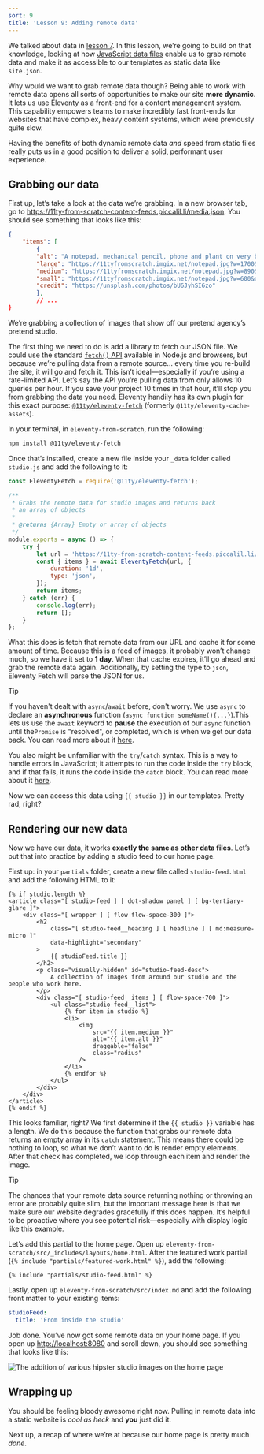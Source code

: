 ```yaml
---
sort: 9
title: 'Lesson 9: Adding remote data'
---
```


We talked about data in [lesson 7](/lesson/7/). In this lesson, we’re going to build on that knowledge, looking at how [JavaScript data files](https://www.11ty.dev/docs/data-js/) enable us to grab remote data and make it as accessible to our templates as static data like `site.json`.

Why would we want to grab remote data though? Being able to work with remote data opens all sorts of opportunities to make our site **more dynamic**. It lets us use Eleventy as a front-end for a content management system. This capability empowers teams to make incredibly fast front-ends for websites that have complex, heavy content systems, which were previously quite slow.

Having the benefits of both dynamic remote data _and_ speed from static files really puts us in a good position to deliver a solid, performant user experience.

## Grabbing our data

First up, let’s take a look at the data we’re grabbing. In a new browser tab, go to <https://11ty-from-scratch-content-feeds.piccalil.li/media.json>. You should see something that looks like this:

```json
{
	"items": [
		{
		"alt": "A notepad, mechanical pencil, phone and plant on very brightly lit desk",
		"large": "https://11tyfromscratch.imgix.net/notepad.jpg?w=1700&amp;q=60&amp;auto=format",
		"medium": "https://11tyfromscratch.imgix.net/notepad.jpg?w=890&amp;q=60&amp;auto=format",
		"small": "https://11tyfromscratch.imgix.net/notepad.jpg?w=600&amp;q=60&amp;auto=format",
		"credit": "https://unsplash.com/photos/bU6JyhSI6zo"
		},
		// ...
}
```

We’re grabbing a collection of images that show off our pretend agency’s pretend studio.

The first thing we need to do is add a library to fetch our JSON file. We could use the standard [`fetch()` API](https://developer.mozilla.org/en-US/docs/Web/API/Fetch_API) available in Node.js and browsers, but
because we’re pulling data from a remote source... every time you re-build the site, it will go and fetch it. This isn’t ideal—especially if you’re using a rate-limited API. Let’s say the API you’re pulling data from only allows 10 queries per hour. If you save your project 10 times in that hour, it’ll stop you from grabbing the data you need. Eleventy handily has its own plugin for this exact purpose: [`@11ty/eleventy-fetch`](https://www.11ty.dev/docs/plugins/fetch/) (formerly `@11ty/eleventy-cache-assets`).

In your terminal, in `eleventy-from-scratch`, run the following:

```sh
npm install @11ty/eleventy-fetch
```

Once that’s installed, create a new file inside your `_data` folder called `studio.js` and add the following to it:

```js
const EleventyFetch = require('@11ty/eleventy-fetch');

/**
 * Grabs the remote data for studio images and returns back
 * an array of objects
 *
 * @returns {Array} Empty or array of objects
 */
module.exports = async () => {
	try {
		let url = 'https://11ty-from-scratch-content-feeds.piccalil.li/media.json';
		const { items } = await EleventyFetch(url, {
			duration: '1d',
			type: 'json',
		});
		return items;
	} catch (err) {
		console.log(err);
		return [];
	}
};
```

What this does is fetch that remote data from our URL and cache it for some amount of time. Because this is a feed of images, it probably won’t change much, so we have it set to **1 day**. When that cache expires, it’ll go ahead and grab the remote data again. Additionally, by setting the type to `json`, Eleventy Fetch will parse the JSON for us.

> [!TIP]
> If you haven't dealt with `async`/`await` before, don't worry. We use `async` to declare an **asynchronous** function (`async function someName(){...}`).This lets us use the `await` keyword to **pause** the execution of our `async` function until the`Promise` is "resolved", or completed, which is when we get our data back.
> You can read more about it [here](https://developer.mozilla.org/en-US/docs/Learn/JavaScript/Asynchronous/Async_await).
>
> You also might be unfamiliar with the `try`/`catch` syntax. This is a way to handle errors in JavaScript; it attempts to run the code inside the `try` block, and if that fails, it runs the code inside the `catch` block. You can read more about it [here](https://developer.mozilla.org/en-US/docs/Web/JavaScript/Reference/Statements/try...catch).

Now we can access this data using `{{ studio }}` in our templates. Pretty rad, right?

## Rendering our new data

Now we have our data, it works **exactly the same as other data files**. Let’s put that into practice by adding a studio feed to our home page.

First up: in your `partials` folder, create a new file called `studio-feed.html` and add the following HTML to it:

```njk
{% if studio.length %}
<article class="[ studio-feed ] [ dot-shadow panel ] [ bg-tertiary-glare ]">
	<div class="[ wrapper ] [ flow flow-space-300 ]">
		<h2
			class="[ studio-feed__heading ] [ headline ] [ md:measure-micro ]"
			data-highlight="secondary"
		>
			{{ studioFeed.title }}
		</h2>
		<p class="visually-hidden" id="studio-feed-desc">
			A collection of images from around our studio and the people who work here.
		</p>
		<div class="[ studio-feed__items ] [ flow-space-700 ]">
			<ul class="studio-feed__list">
				{% for item in studio %}
				<li>
					<img
						src="{{ item.medium }}"
						alt="{{ item.alt }}"
						draggable="false"
						class="radius"
					/>
				</li>
				{% endfor %}
			</ul>
		</div>
	</div>
</article>
{% endif %}
```

This looks familiar, right? We first determine if the `{{ studio }}` variable has a length. We do this because the function that grabs our remote data returns an empty array in its `catch` statement. This means there could be nothing to loop, so what we don’t want to do is render empty elements. After that check has completed, we loop through each item and render the image.

> [!TIP]
> The chances that your remote data source returning nothing or throwing an error are probably quite slim, but the important message here is that we make sure our website degrades gracefully if this does happen. It’s helpful to be proactive where you see potential risk—especially with display logic like this example.

Let’s add this partial to the home page. Open up `eleventy-from-scratch/src/_includes/layouts/home.html`. After the featured work partial (`{% include "partials/featured-work.html" %}`), add the following:

```njk
{% include "partials/studio-feed.html" %}
```

Lastly, open up `eleventy-from-scratch/src/index.md` and add the following front matter to your existing items:

```yaml
studioFeed:
  title: 'From inside the studio'
```

Job done. You’ve now got some remote data on your home page. If you open up <http://localhost:8080> and scroll down, you should see something that looks like this:

![The addition of various hipster studio images on the home page](/images/ss-studio-feed.jpg)

## Wrapping up

You should be feeling bloody awesome right now. Pulling in remote data into a static website is _cool as heck_ and **you** just did it.

Next up, a recap of where we’re at because our home page is pretty much _done_.
